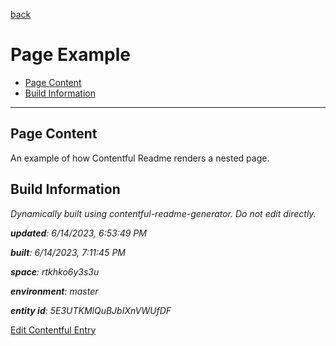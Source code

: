 [back](../README.md)

# Page Example
<!-- 
  Do not edit directly, built using contentful-readme-generator.
  Content details in Build Information below.
-->

- [Page Content](#page-content)
- [Build Information](#build-information)

---


## Page Content
An example of how Contentful Readme renders a nested page.

## Build Information

*Dynamically built using contentful-readme-generator. Do not edit directly.*

*__updated__: 6/14/2023, 6:53:49 PM*

*__built__: 6/14/2023, 7:11:45 PM*

*__space__: rtkhko6y3s3u*

*__environment__: master*

*__entity id__: 5E3UTKMlQuBJbIXnVWUfDF*

[Edit Contentful Entry](https://app.contentful.com/spaces/rtkhko6y3s3u/environments/master/entries/5E3UTKMlQuBJbIXnVWUfDF)